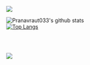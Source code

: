 <a href="https://platane.me/snk/" target="_blank"><img src="contributions.svg"></a>


![Pranavraut033's github stats](https://github-readme-stats.vercel.app/api?username=pranavraut033&show_icons=true&theme=dracula) 
<br/>
[![Top Langs](https://github-readme-stats.vercel.app/api/top-langs/?username=pranavraut033&layout=compact)](https://github.com/anuraghazra/github-readme-stats)
  
<br/>
<br/>
 
 ![](https://komarev.com/ghpvc/?username=pranavraut033&color=lightgrey)
 
<!--
**Pranavraut033/pranavraut033** is a ✨ _special_ ✨ repository because its `README.md` (this file) appears on your GitHub profile.

Here are some ideas to get you started:

- 🔭 I’m currently working on ...
- 🌱 I’m currently learning ...
- 👯 I’m looking to collaborate on ...
- 🤔 I’m looking for help with ...
- 💬 Ask me about ...
- 📫 How to reach me: ...
- 😄 Pronouns: ...
- ⚡ Fun fact: ...
-->
